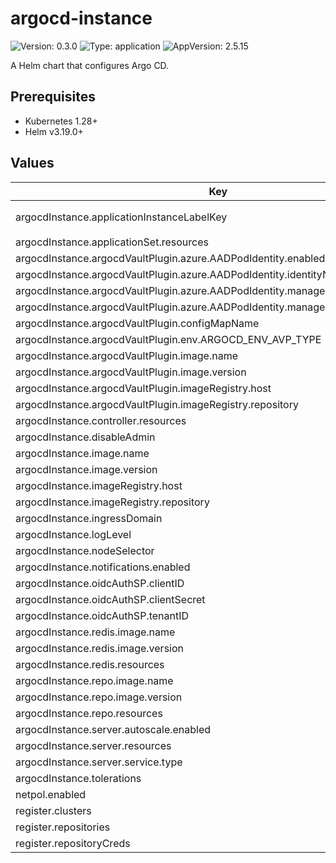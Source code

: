 # argocd-instance

![Version: 0.3.0](https://img.shields.io/badge/Version-0.3.0-informational?style=flat-square) ![Type: application](https://img.shields.io/badge/Type-application-informational?style=flat-square) ![AppVersion: 2.5.15](https://img.shields.io/badge/AppVersion-2.5.15-informational?style=flat-square)

A Helm chart that configures Argo CD.

## Prerequisites

- Kubernetes 1.28+
- Helm v3.19.0+

## Values

| Key | Type | Default | Description |
|-----|------|---------|-------------|
| argocdInstance.applicationInstanceLabelKey | string | `"platform.ssc-spc.gc.ca/application-name"` |  |
| argocdInstance.applicationSet.resources | object | `{}` |  |
| argocdInstance.argocdVaultPlugin.azure.AADPodIdentity.enabled | bool | `false` |  |
| argocdInstance.argocdVaultPlugin.azure.AADPodIdentity.identityName | string | `"argocd-vault-plugin"` |  |
| argocdInstance.argocdVaultPlugin.azure.AADPodIdentity.managedIdentity.clientID | string | `""` |  |
| argocdInstance.argocdVaultPlugin.azure.AADPodIdentity.managedIdentity.resourceID | string | `""` |  |
| argocdInstance.argocdVaultPlugin.configMapName | string | `"cmp-plugin"` |  |
| argocdInstance.argocdVaultPlugin.env.ARGOCD_ENV_AVP_TYPE | string | `""` |  |
| argocdInstance.argocdVaultPlugin.image.name | string | `"argocd-repo-server"` |  |
| argocdInstance.argocdVaultPlugin.image.version | string | `"main"` |  |
| argocdInstance.argocdVaultPlugin.imageRegistry.host | string | `"ghcr.io"` |  |
| argocdInstance.argocdVaultPlugin.imageRegistry.repository | string | `"gccloudone-aurora"` |  |
| argocdInstance.controller.resources | object | `{}` |  |
| argocdInstance.disableAdmin | bool | `false` |  |
| argocdInstance.image.name | string | `"argoproj/argocd"` |  |
| argocdInstance.image.version | string | `"v2.6.6"` |  |
| argocdInstance.imageRegistry.host | string | `"docker.io"` |  |
| argocdInstance.imageRegistry.repository | string | `""` |  |
| argocdInstance.ingressDomain | string | `""` |  |
| argocdInstance.logLevel | string | `"info"` |  |
| argocdInstance.nodeSelector | object | `{}` |  |
| argocdInstance.notifications.enabled | bool | `false` |  |
| argocdInstance.oidcAuthSP.clientID | string | `""` |  |
| argocdInstance.oidcAuthSP.clientSecret | string | `""` |  |
| argocdInstance.oidcAuthSP.tenantID | string | `""` |  |
| argocdInstance.redis.image.name | string | `"redis"` |  |
| argocdInstance.redis.image.version | string | `"6.2.6"` |  |
| argocdInstance.redis.resources | object | `{}` |  |
| argocdInstance.repo.image.name | string | `"argoproj/argocd"` |  |
| argocdInstance.repo.image.version | string | `"v2.6.6"` |  |
| argocdInstance.repo.resources | object | `{}` |  |
| argocdInstance.server.autoscale.enabled | bool | `false` |  |
| argocdInstance.server.resources | object | `{}` |  |
| argocdInstance.server.service.type | string | `"NodePort"` |  |
| argocdInstance.tolerations | list | `[]` |  |
| netpol.enabled | bool | `false` |  |
| register.clusters | object | `{}` |  |
| register.repositories | object | `{}` |  |
| register.repositoryCreds | object | `{}` |  |
